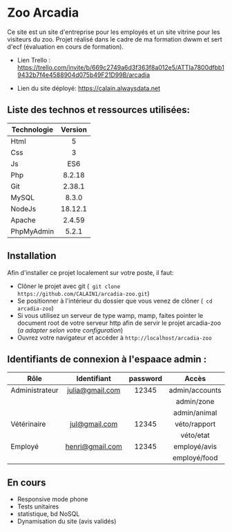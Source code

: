 # Zoo Arcadia
Ce site est un site d'entreprise pour les employés et un site vitrine pour les visiteurs du zoo. Projet réalisé dans le cadre de ma formation dwwm et sert d'ecf (évaluation en cours de formation).

- Lien Trello : https://trello.com/invite/b/669c2749a6d3f363f8a012e5/ATTIa7800dfbb19432b7f4e4588904d075b49F21D99B/arcadia

- Lien du site déployé: https://calain.alwaysdata.net

## Liste des technos et ressources utilisées:

| Technologie | Version |
|--- | :-: |
| Html | 5 |
| Css | 3 |
| Js | ES6 |
| Php | 8.2.18 |
| Git |  2.38.1  |
| MySQL | 8.3.0 |
| NodeJs | 18.12.1 |
| Apache |2.4.59 |
| PhpMyAdmin | 5.2.1 |



## Installation

Afin d'installer ce projet localement sur votre poste, il faut:
- Clôner le projet avec git (``` git clone https://github.com/CALAIN1/arcadia-zoo.git```)
- Se positionner à l'intérieur du dossier que vous venez de clôner (``` cd arcadia-zoo```)
- Si vous utilisez un serveur de type wamp, mamp, faites pointer le document root de votre serveur http afin de servir le projet arcadia-zoo (_a adapter selon votre configuration_) 
- Ouvrez votre navigateur et accéder à `http://localhost/arcadia-zoo`


## Identifiants de connexion à l'espaace admin :

| Rôle | Identifiant | password | Accès
|--- | :-: |  :-: |  :-: | 
|Administrateur | julia@gmail.com | 12345 | admin/accounts
|               |                 |       | admin/zone
|               |                 |       | admin/animal
|Vétérinaire | jul@gmail.com | 12345 | véto/rapport
|               |                 |       | véto/etat
|Employé | henri@gmail.com | 12345 | employé/avis
|               |                 |       | employé/food
                                            




## En cours

- Responsive mode phone
- Tests unitaires
- statistique, bd NoSQL
- Dynamisation du site (avis validés)
